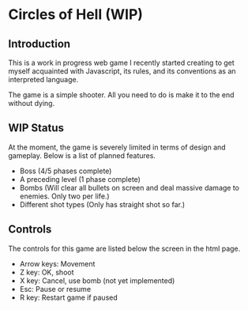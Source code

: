 # Circles of Hell (WIP)

## Introduction
This is a work in progress web game I recently started creating to get myself acquainted with Javascript, its rules, and its conventions as an interpreted language.

The game is a simple shooter. All you need to do is make it to the end without dying.

## WIP Status
At the moment, the game is severely limited in terms of design and gameplay. Below is a list of planned features.

* Boss (4/5 phases complete)
* A preceding level (1 phase complete)
* Bombs (Will clear all bullets on screen and deal massive damage to enemies. Only two per life.)
* Different shot types (Only has straight shot so far.)

## Controls
The controls for this game are listed below the screen in the html page.

* Arrow keys: Movement
* Z key: OK, shoot
* X key: Cancel, use bomb (not yet implemented)
* Esc: Pause or resume
* R key: Restart game if paused
